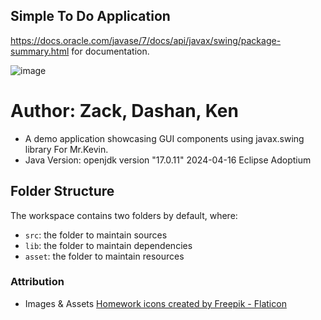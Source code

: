 ## Simple To Do Application
https://docs.oracle.com/javase/7/docs/api/javax/swing/package-summary.html for documentation. 

![image](https://github.com/KaruleanDEV/todolistapp/assets/19364280/15c9c98d-fce6-436a-bba8-9e5ebdb0d7f5)

# Author: Zack, Dashan, Ken 
 * A demo application showcasing GUI components using javax.swing library For Mr.Kevin.
 * Java Version: openjdk version "17.0.11" 2024-04-16 Eclipse Adoptium
 
## Folder Structure

The workspace contains two folders by default, where:

- `src`: the folder to maintain sources
- `lib`: the folder to maintain dependencies
- `asset`: the folder to maintain resources

### Attribution
* Images & Assets
<a href="https://www.flaticon.com/free-icons/homework" title="homework icons">Homework icons created by Freepik - Flaticon</a>
